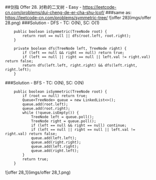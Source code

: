 ##剑指 Offer 28. 对称的二叉树 - Easy - https://leetcode-cn.com/problems/dui-cheng-de-er-cha-shu-lcof/
###same as: https://leetcode-cn.com/problems/symmetric-tree/
![offer 28](imgs/offer 28.png)
###Solution - DFS - TC: O(N), SC: O(1)
```
    public boolean isSymmetric(TreeNode root) {
        return root == null || dfs(root.left, root.right);
    }

    private boolean dfs(TreeNode left, TreeNode right) {
        if (left == null && right == null) return true;
        if (left == null || right == null || left.val != right.val) return false;
        return dfs(left.left, right.right) && dfs(left.right, right.left);
    }
```
###Solution - BFS - TC: O(N), SC: O(N)
```
    public boolean isSymmetric(TreeNode root) {
        if (root == null) return true;
        Queue<TreeNode> queue = new LinkedList<>();
        queue.add(root.left);
        queue.add(root.right);
        while (!queue.isEmpty()) {
            TreeNode left = queue.poll();
            TreeNode right = queue.poll();
            if (left == null && right == null) continue;
            if (left == null || right == null || left.val != right.val) return false;
            queue.add(left.left);
            queue.add(right.right);
            queue.add(left.right);
            queue.add(right.left);
        }
        return true;
    }
```
![offer 28_1](imgs/offer 28_1.png)